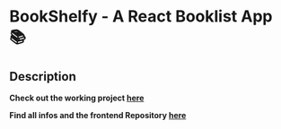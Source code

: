 # BookShelfy - A React Booklist App :books:

## Description

**Check out the working project [here](https://booklist-frontend.vercel.app/)**

**Find all infos and the frontend Repository [here](https://github.com/henritielscher/bookshelvy-front)**
